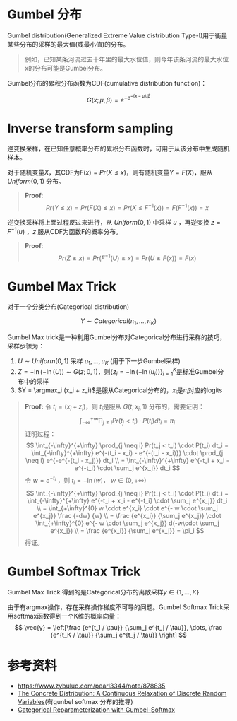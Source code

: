 # Gumbel 分布

Gumbel distribution(Generalized Extreme Value distribution Type-I)用于衡量某些分布的采样的最大值(或最小值)的分布。

> 例如，已知某条河流过去十年里的最大水位值，则今年该条河流的最大水位x的分布可能是Gumbel分布。

Gumbel分布的累积分布函数为CDF(cumulative distribution function)：

$$G(x;\mu,\beta) = e^{-e^{-(x-\mu)/\beta}}$$

# Inverse transform sampling

逆变换采样，在已知任意概率分布的累积分布函数时，可用于从该分布中生成随机样本。

对于随机变量$X$，其CDF为$F(x)=Pr(X \le x)$，则有随机变量$Y=F(X)$，服从 $Uniform(0,1)$ 分布。

> __Proof__:
> $$
Pr(Y \le x) = Pr(F(X) \le x) = Pr(X \le F^{-1}(x)) = F(F^{-1}(x)) = x
$$

逆变换采样将上面过程反过来进行，从 $Uniform(0,1)$ 中采样 $u$ ，再逆变换 $z = F^{-1}(u)$ ，$z$ 服从CDF为函数F的概率分布。

> __Proof__:
> $$
Pr(Z \le x) = Pr(F^{-1}(U) \le x) = Pr(U \le F(x)) = F(x)
$$

# Gumbel Max Trick

对于一个分类分布(Categorical distribution)

$$Y \sim Categorical(\pi_1,\dots,\pi_K)$$

Gumbel Max trick是一种利用Gumbel分布对Categorical分布进行采样的技巧，采样步骤为：  

1. $U \sim Uniform(0,1)$ 采样 $u_1,\dots,u_K$ (用于下一步Gumbel采样)
2. $Z = -\ln(-\ln(U)) \sim G(z;0,1)$，则$\{z_i = -\ln(-\ln(u_i))\}_{i=1}^K$是标准Gumbel分布中的采样
3. $Y = \argmax_i (x_i + z_i)$是服从Categorical分布的，$x_i$是$\pi_i$对应的logits

> __Proof:__
> 令 $t_i = (x_i + z_i)$，则 $t_i$是服从 $G(t;x_i,1)$ 分布的，需要证明：
> $$ \int_{-\infty}^{+\infty} \prod_{j \neq i} Pr(t_j < t_i) \cdot P(t_i) dt_i = \pi_i $$ 证明过程：
> $$ \int_{-\infty}^{+\infty} \prod_{j \neq i} Pr(t_j < t_i) \cdot P(t_i) dt_i = \int_{-\infty}^{+\infty} e^{-(t_i - x_i) - e^{-(t_i - x_i)}} \cdot \prod_{j \neq i} e^{-e^{-(t_i - x_j)}} dt_i \\
= \int_{-\infty}^{+\infty} e^{-t_i + x_i - e^{-t_i} \cdot \sum_j e^{x_j}} dt_i $$ 令 $w = e^{-t_i}$ ，则 $t_i = -\ln(w)$， $w \in (0,+\infty)$
> $$
\int_{-\infty}^{+\infty} \prod_{j \neq i} Pr(t_j < t_i) \cdot P(t_i) dt_i = \int_{-\infty}^{+\infty} e^{-t_i + x_i - e^{-t_i} \cdot \sum_j e^{x_j}} dt_i \\
= \int_{+\infty}^{0} w \cdot e^{x_i} \cdot e^{- w \cdot \sum_j e^{x_j}} \frac {-dw} {w} \\
= \frac {e^{x_i}} {\sum_j e^{x_j}} \cdot \int_{+\infty}^{0} e^{- w \cdot \sum_j e^{x_j}} d(-w\cdot \sum_j e^{x_j}) \\
= \frac {e^{x_i}} {\sum_j e^{x_j}} = \pi_i $$ 得证。

# Gumbel Softmax Trick

Gumbel Max Trick 得到的是Categorical分布的离散采样$y \in \{1,\dots,K\}$

由于有argmax操作，存在采样操作梯度不可导的问题。Gumbel Softmax Trick采用softmax函数得到一个K维的概率向量：
$$
\vec{y} = \left[\frac {e^{t_1 / \tau}} {\sum_j e^{t_j / \tau}}, \dots, \frac {e^{t_K / \tau}} {\sum_j e^{t_j / \tau}} \right]
$$

# 参考资料
- <https://www.zybuluo.com/pearl3344/note/878835>
- [The Concrete Distribution: A Continuous Relaxation of Discrete Random Variables](https://arxiv.org/abs/1611.00712)(有gunbel softmax 分布的推导)
- [Categorical Reparameterization with Gumbel-Softmax](https://arxiv.org/abs/1611.01144)
